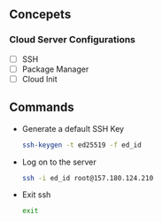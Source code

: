 ## Concepets

### Cloud Server Configurations

- [ ] SSH
- [ ] Package Manager
- [ ] Cloud Init

## Commands

- Generate a default SSH Key

    ```sh
    ssh-keygen -t ed25519 -f ed_id
    ```
- Log on to the server

    ```sh
    ssh -i ed_id root@157.180.124.210
    ```
- Exit ssh

    ```sh
    exit
    ```

